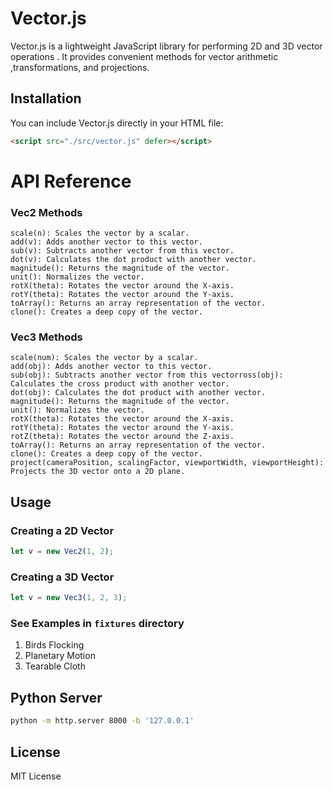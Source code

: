 # Vector.js
Vector.js is a lightweight JavaScript library for performing 2D and 3D vector operations . It provides convenient methods for vector arithmetic ,transformations, and projections.

## Installation
You can include Vector.js directly in your HTML file:

```html
<script src="./src/vector.js" defer></script>
```
API Reference
============
### Vec2 Methods
    scale(n): Scales the vector by a scalar.
    add(v): Adds another vector to this vector.
    sub(v): Subtracts another vector from this vector.
    dot(v): Calculates the dot product with another vector.
    magnitude(): Returns the magnitude of the vector.
    unit(): Normalizes the vector.
    rotX(theta): Rotates the vector around the X-axis.
    rotY(theta): Rotates the vector around the Y-axis.
    toArray(): Returns an array representation of the vector.
    clone(): Creates a deep copy of the vector.

### Vec3 Methods
    scale(num): Scales the vector by a scalar.
    add(obj): Adds another vector to this vector.
    sub(obj): Subtracts another vector from this vectorross(obj): Calculates the cross product with another vector.
    dot(obj): Calculates the dot product with another vector.
    magnitude(): Returns the magnitude of the vector.
    unit(): Normalizes the vector.
    rotX(theta): Rotates the vector around the X-axis.
    rotY(theta): Rotates the vector around the Y-axis.
    rotZ(theta): Rotates the vector around the Z-axis.
    toArray(): Returns an array representation of the vector.
    clone(): Creates a deep copy of the vector.
    project(cameraPosition, scalingFactor, viewportWidth, viewportHeight): Projects the 3D vector onto a 2D plane.

## Usage

### Creating a 2D Vector
```javascript
let v = new Vec2(1, 2);
```

### Creating a 3D Vector
```javascript
let v = new Vec3(1, 2, 3);
```

### See Examples in `fixtures` directory
1. Birds Flocking
2. Planetary Motion
3. Tearable Cloth


## Python Server
```bash
python -m http.server 8000 -b '127.0.0.1'
```

## License
MIT License
